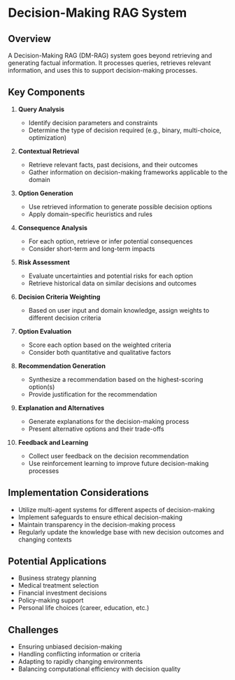 # Decision-Making RAG System

## Overview
A Decision-Making RAG (DM-RAG) system goes beyond retrieving and generating factual information. It processes queries, retrieves relevant information, and uses this to support decision-making processes.

## Key Components

1. **Query Analysis**
   - Identify decision parameters and constraints
   - Determine the type of decision required (e.g., binary, multi-choice, optimization)

2. **Contextual Retrieval**
   - Retrieve relevant facts, past decisions, and their outcomes
   - Gather information on decision-making frameworks applicable to the domain

3. **Option Generation**
   - Use retrieved information to generate possible decision options
   - Apply domain-specific heuristics and rules

4. **Consequence Analysis**
   - For each option, retrieve or infer potential consequences
   - Consider short-term and long-term impacts

5. **Risk Assessment**
   - Evaluate uncertainties and potential risks for each option
   - Retrieve historical data on similar decisions and outcomes

6. **Decision Criteria Weighting**
   - Based on user input and domain knowledge, assign weights to different decision criteria

7. **Option Evaluation**
   - Score each option based on the weighted criteria
   - Consider both quantitative and qualitative factors

8. **Recommendation Generation**
   - Synthesize a recommendation based on the highest-scoring option(s)
   - Provide justification for the recommendation

9. **Explanation and Alternatives**
   - Generate explanations for the decision-making process
   - Present alternative options and their trade-offs

10. **Feedback and Learning**
    - Collect user feedback on the decision recommendation
    - Use reinforcement learning to improve future decision-making processes

## Implementation Considerations
- Utilize multi-agent systems for different aspects of decision-making
- Implement safeguards to ensure ethical decision-making
- Maintain transparency in the decision-making process
- Regularly update the knowledge base with new decision outcomes and changing contexts

## Potential Applications
- Business strategy planning
- Medical treatment selection
- Financial investment decisions
- Policy-making support
- Personal life choices (career, education, etc.)

## Challenges
- Ensuring unbiased decision-making
- Handling conflicting information or criteria
- Adapting to rapidly changing environments
- Balancing computational efficiency with decision quality
